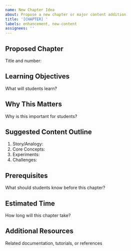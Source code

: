 ```yaml
---
name: New Chapter Idea
about: Propose a new chapter or major content addition
title: '[CHAPTER] '
labels: enhancement, new-content
assignees: ''
---
```


## Proposed Chapter
Title and number:

## Learning Objectives
What will students learn?

## Why This Matters
Why is this important for students?

## Suggested Content Outline
1. Story/Analogy:
2. Core Concepts:
3. Experiments:
4. Challenges:

## Prerequisites
What should students know before this chapter?

## Estimated Time
How long will this chapter take?

## Additional Resources
Related documentation, tutorials, or references

